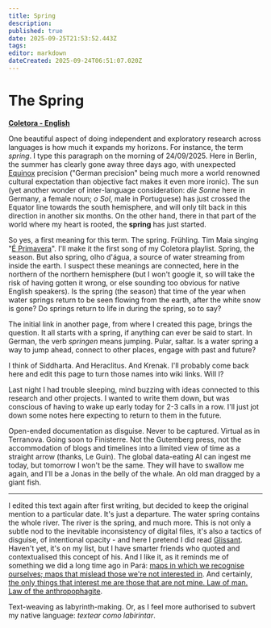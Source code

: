 ```yaml
---
title: Spring
description: 
published: true
date: 2025-09-25T21:53:52.443Z
tags: 
editor: markdown
dateCreated: 2025-09-24T06:51:07.020Z
---
```


# The Spring

**[Coletora - English](/projetos/coletora/en)**

One beautiful aspect of doing independent and exploratory research across languages is how much it expands my horizons. For instance, the term *spring*. I type this paragraph on the morning of 24/09/2025. Here in Berlin, the summer has clearly gone away three days ago, with unexpected [Equinox](https://en.wikipedia.org/wiki/Equinox) precision ("German precision" being much more a world renowned cultural expectation than objective fact makes it even more ironic). The sun (yet another wonder of inter-language consideration: *die Sonne* here in Germany, a female noun; *o Sol*, male in Portuguese) has just crossed the Equator line towards the south hemisphere, and will only tilt back in this direction in another six months. On the other hand, there in that part of the world where my heart is rooted, the **spring** has just started.

So yes, a first meaning for this term. The spring. Frühling. Tim Maia singing "[É Primavera](https://pt.wikipedia.org/wiki/Primavera_(Vai_Chuva))". I'll make it the first song of my Coletora playlist. Spring, the season. But also spring, olho d'água, a source of water streaming from inside the earth. I suspect these meanings are connected, here in the northern of the northern hemisphere (but I won't google it, so will take the risk of having gotten it wrong, or else sounding too obvious for native English speakers). Is the spring (the season) that time of the year when water springs return to be seen flowing from the earth, after the white snow is gone? Do springs return to life in during the spring, so to say?

The initial link in another page, from where I created this page, brings the question. It all starts with a spring, if anything can ever be said to start. In German, the verb *springen* means jumping. Pular, saltar. Is a water spring a way to jump ahead, connect to other places, engage with past and future?

I think of Siddharta. And Heraclitus. And Krenak. I'll probably come back here and edit this page to turn those names into wiki links. Will I?

Last night I had trouble sleeping, mind buzzing with ideas connected to this research and other projects. I wanted to write them down, but was conscious of having to wake up early today for 2-3 calls in a row. I'll just jot down some notes here expecting to return to them in the future.

Open-ended documentation as disguise. Never to be captured. Virtual as in Terranova. Going soon to Finisterre. Not the Gutemberg press, not the accommodation of blogs and timelines into a limited view of time as a straight arrow (thanks, Le Guin). The global data-eating AI can ingest me today, but tomorrow I won't be the same. They will have to swallow me again, and I'll be a Jonas in the belly of the whale. An old man dragged by a giant fish.

---

I edited this text again after first writing, but decided to keep the original mention to a particular date. It's just a departure. The water spring contains the whole river. The river is the spring, and much more. This is not only a subtle nod to the inevitable inconsistency of digital files, it's also a tactics of disguise, of intentional opacity - and here I pretend I did read [Glissant](https://en.wikipedia.org/wiki/%C3%89douard_Glissant). Haven't yet, it's on my list, but I have smarter friends who quoted and contextualised this concept of his. And I like it, as it reminds me of something we did a long time ago in Pará: [maps in which we recognise ourselves; maps that mislead those we're not interested in](https://hacknet.fonte.wiki/). And certainly, [the only things that interest me are those that are not mine. Law of man. Law of the anthropophagite](https://391.org/manifestos/1928-anthropophagite-manifesto-oswald-de-andrade/).

Text-weaving as labyrinth-making. Or, as I feel more authorised to subvert my native language: *textear como labirintar*.